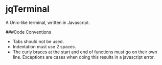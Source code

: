 jqTerminal
==========

A Unix-like terminal, written in Javascript.


###Code Conventions

- Tabs should not be used. 
- Indentation must use 2 spaces.
- The curly braces at the start and end of functions must go on their own line. Exceptions are cases when doing this results in a javascript error. 
